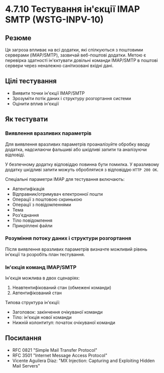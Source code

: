 # 4.7.10 Тестування ін'єкції IMAP SMTP (WSTG-INPV-10)

## Резюме
Ця загроза впливає на всі додатки, які спілкуються з поштовими серверами (IMAP/SMTP), зазвичай веб-поштові додатки. Метою є перевірка здатності ін'єктувати довільні команди IMAP/SMTP в поштові сервери через неналежно санітизовані вхідні дані.

## Цілі тестування
- Виявити точки ін'єкції IMAP/SMTP
- Зрозуміти потік даних і структуру розгортання системи
- Оцінити вплив ін'єкції

## Як тестувати

### Виявлення вразливих параметрів
Для виявлення вразливих параметрів проаналізуйте обробку вводу додатка, надсилаючи фальшиві або шкідливі запити та аналізуючи відповіді.

У безпечному додатку відповіддю повинна бути помилка. У вразливому додатку шкідливі запити можуть оброблятися з відповіддю `HTTP 200 OK`.

Спеціальні параметри IMAP для тестування включають:
- Автентифікація
- Відправник/отримувач електронної пошти
- Операції з поштовою скринькою
- Операції з повідомленнями
- Тема
- Роз'єднання
- Тіло повідомлення
- Прикріплені файли

### Розуміння потоку даних і структури розгортання
Після виявлення вразливих параметрів визначте можливий рівень ін'єкції та розробіть план тестування.

### Ін'єкція команд IMAP/SMTP
Ін'єкція можлива в двох сценаріях:
1. Неавтентифікований стан (обмежені команди)
2. Автентифікований стан

Типова структура ін'єкції:
- Заголовок: закінчення очікуваної команди
- Тіло: ін'єкція нової команди
- Нижній колонтитул: початок очікуваної команди

## Посилання
- RFC 0821 "Simple Mail Transfer Protocol"
- RFC 3501 "Internet Message Access Protocol"  
- Vicente Aguilera Díaz: "MX Injection: Capturing and Exploiting Hidden Mail Servers"